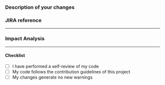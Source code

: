 <!--
Please use this pull request template to outline the work captured in this PR.
Helpful links:
Code Review Work Instruction
https://dg.collibra.com/asset/8706568b-f610-4fbc-bb19-caa2fd5e02dc
Pull Request Template and Guidelines
https://engineering-collibra.atlassian.net/wiki/spaces/PEC/pages/15607956078/Pull+Request+Template
-->

### Description of your changes

<!--
Please include a short summary of the changes and any relevant
motivation and context. List any dependencies that are required
for this change (i.e. Depends on merge of PR in another repo).
-->

### JIRA reference

<!-- DEV-123 etc. -->

---

### Impact Analysis

<!--
Please include any information about analysis that has been
performed with respect to whether or not this change may have
a potentially large or small impact on this or other codebases.
-->

---

#### Checklist

- [ ] I have performed a self-review of my code
- [ ] My code follows the contribution guidelines of this project
- [ ] My changes generate no new warnings

